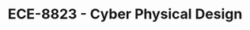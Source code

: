 ---
layout: course
title: ECE-8823 - Cyber Physical Design
aliases: CPDA
course_id: ECE-8823
permalink: /ECE-8823/
avg_difficulty: 0
avg_rating: 0
avg_workload: 0
course_number: 8823
---
